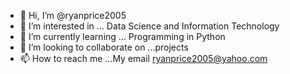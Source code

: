 - 👋 Hi, I’m @ryanprice2005
- 👀 I’m interested in ... Data Science and Information Technology
- 🌱 I’m currently learning ... Programming in Python
- 💞️ I’m looking to collaborate on ...projects
- 📫 How to reach me ...My email ryanprice2005@yahoo.com

<!---
ryanprice2005/ryanprice2005 is a ✨ special ✨ repository because its `README.md` (this file) appears on your GitHub profile.
You can click the Preview link to take a look at your changes.
--->
